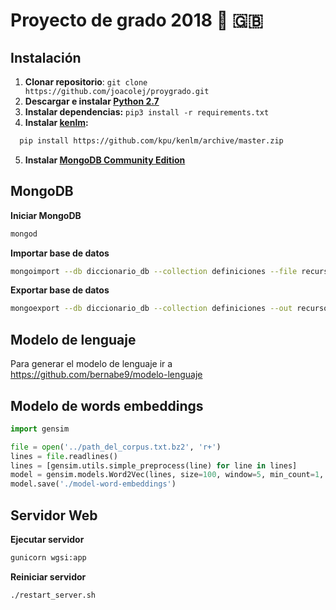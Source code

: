 # Proyecto de grado 2018 :notebook: :uk:

## Instalación
1. **Clonar repositorio**: `git clone https://github.com/joacolej/proygrado.git`
2. **Descargar e instalar [Python 2.7](https://www.python.org/downloads/)**
3. **Instalar dependencias:** `pip3 install -r requirements.txt`
4. **Instalar [kenlm](https://github.com/kpu/kenlm):**

  ```bash
    pip install https://github.com/kpu/kenlm/archive/master.zip
  ```
5. **Instalar [MongoDB Community Edition](https://docs.mongodb.com/manual/administration/install-community/)**

## MongoDB
**Iniciar MongoDB**
```bash
mongod
```

**Importar base de datos**

```bash
mongoimport --db diccionario_db --collection definiciones --file recursos/definiciones_backup.json
```


**Exportar base de datos**

```bash
mongoexport --db diccionario_db --collection definiciones --out recursos/definiciones_backup.json
```

## Modelo de lenguaje
Para generar el modelo de lenguaje ir a https://github.com/bernabe9/modelo-lenguaje

## Modelo de words embeddings

```python
import gensim

file = open('../path_del_corpus.txt.bz2', 'r+')
lines = file.readlines()
lines = [gensim.utils.simple_preprocess(line) for line in lines]
model = gensim.models.Word2Vec(lines, size=100, window=5, min_count=1, workers=4)
model.save('./model-word-embeddings')

```


## Servidor Web
**Ejecutar servidor**

```bash
gunicorn wgsi:app
```

**Reiniciar servidor**

```bash
./restart_server.sh
```
